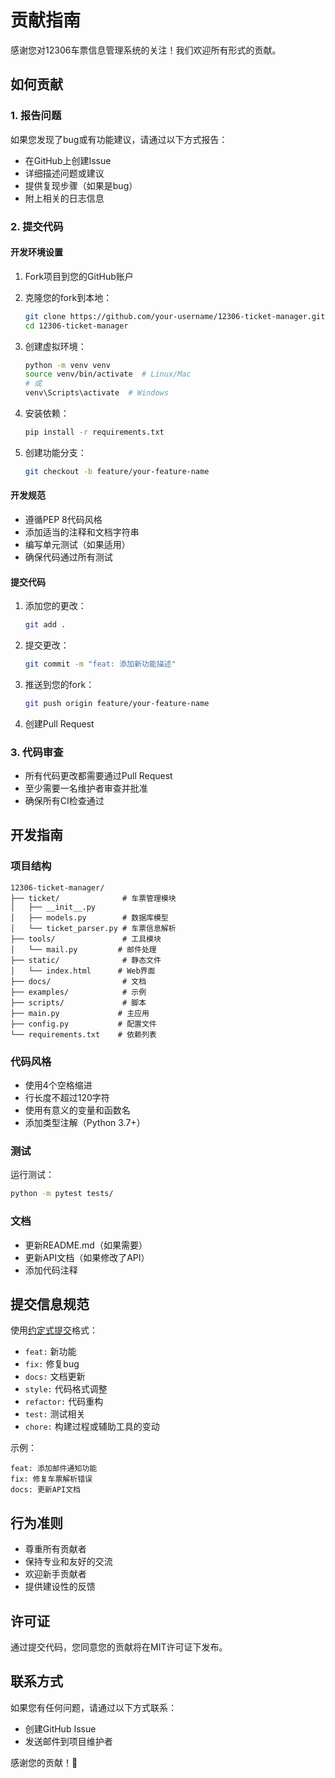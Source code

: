# 贡献指南

感谢您对12306车票信息管理系统的关注！我们欢迎所有形式的贡献。

## 如何贡献

### 1. 报告问题

如果您发现了bug或有功能建议，请通过以下方式报告：

- 在GitHub上创建Issue
- 详细描述问题或建议
- 提供复现步骤（如果是bug）
- 附上相关的日志信息

### 2. 提交代码

#### 开发环境设置

1. Fork项目到您的GitHub账户
2. 克隆您的fork到本地：
   ```bash
   git clone https://github.com/your-username/12306-ticket-manager.git
   cd 12306-ticket-manager
   ```

3. 创建虚拟环境：
   ```bash
   python -m venv venv
   source venv/bin/activate  # Linux/Mac
   # 或
   venv\Scripts\activate  # Windows
   ```

4. 安装依赖：
   ```bash
   pip install -r requirements.txt
   ```

5. 创建功能分支：
   ```bash
   git checkout -b feature/your-feature-name
   ```

#### 开发规范

- 遵循PEP 8代码风格
- 添加适当的注释和文档字符串
- 编写单元测试（如果适用）
- 确保代码通过所有测试

#### 提交代码

1. 添加您的更改：
   ```bash
   git add .
   ```

2. 提交更改：
   ```bash
   git commit -m "feat: 添加新功能描述"
   ```

3. 推送到您的fork：
   ```bash
   git push origin feature/your-feature-name
   ```

4. 创建Pull Request

### 3. 代码审查

- 所有代码更改都需要通过Pull Request
- 至少需要一名维护者审查并批准
- 确保所有CI检查通过

## 开发指南

### 项目结构

```
12306-ticket-manager/
├── ticket/              # 车票管理模块
│   ├── __init__.py
│   ├── models.py        # 数据库模型
│   └── ticket_parser.py # 车票信息解析
├── tools/               # 工具模块
│   └── mail.py         # 邮件处理
├── static/              # 静态文件
│   └── index.html      # Web界面
├── docs/                # 文档
├── examples/            # 示例
├── scripts/             # 脚本
├── main.py             # 主应用
├── config.py           # 配置文件
└── requirements.txt    # 依赖列表
```

### 代码风格

- 使用4个空格缩进
- 行长度不超过120字符
- 使用有意义的变量和函数名
- 添加类型注解（Python 3.7+）

### 测试

运行测试：
```bash
python -m pytest tests/
```

### 文档

- 更新README.md（如果需要）
- 更新API文档（如果修改了API）
- 添加代码注释

## 提交信息规范

使用[约定式提交](https://www.conventionalcommits.org/zh-hans/)格式：

- `feat:` 新功能
- `fix:` 修复bug
- `docs:` 文档更新
- `style:` 代码格式调整
- `refactor:` 代码重构
- `test:` 测试相关
- `chore:` 构建过程或辅助工具的变动

示例：
```
feat: 添加邮件通知功能
fix: 修复车票解析错误
docs: 更新API文档
```

## 行为准则

- 尊重所有贡献者
- 保持专业和友好的交流
- 欢迎新手贡献者
- 提供建设性的反馈

## 许可证

通过提交代码，您同意您的贡献将在MIT许可证下发布。

## 联系方式

如果您有任何问题，请通过以下方式联系：

- 创建GitHub Issue
- 发送邮件到项目维护者

感谢您的贡献！🎉 